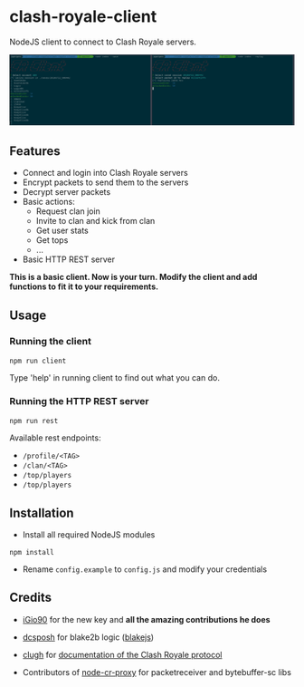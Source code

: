 # clash-royale-client
NodeJS client to connect to Clash Royale servers.

![](https://raw.githubusercontent.com/aperpen/clash-royale-client/master/screenshot.png)

## Features
* Connect and login into Clash Royale servers
* Encrypt packets to send them to the servers
* Decrypt server packets
* Basic actions:
    - Request clan join
    - Invite to clan and kick from clan
    - Get user stats
    - Get tops
    - ...
* Basic HTTP REST server

**This is a basic client. Now is your turn. Modify the client and add functions to fit it to your requirements.**

## Usage
### Running the client
```
npm run client
```

Type 'help' in running client to find out what you can do.

### Running the HTTP REST server
```
npm run rest
```
Available rest endpoints:
 - `/profile/<TAG>`
 - `/clan/<TAG>`
 - `/top/players`
 - `/top/players`

## Installation
- Install all required NodeJS modules
```
npm install
```
- Rename `config.example` to `config.js` and modify your credentials

## Credits
- [iGio90](https://github.com/iGio90) for the new key and **all the amazing contributions he does**
- [dcsposh](https://github.com/dcposch) for blake2b logic ([blakejs](https://github.com/dcposch/blakejs))
- [clugh](https://github.com/clugh) for [documentation of the Clash Royale protocol](https://github.com/clugh/cocdp/wiki/Protocol)

- Contributors of [node-cr-proxy](https://github.com/royale-proxy/node-cr-proxy/) for packetreceiver and bytebuffer-sc libs
